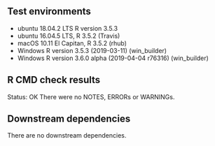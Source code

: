 ## Test environments
* ubuntu 18.04.2 LTS R version 3.5.3  
* ubuntu 16.04.5 LTS, R 3.5.2 (Travis)  
* macOS 10.11 El Capitan, R 3.5.2 (rhub)
* Windows R version 3.5.3 (2019-03-11) (win_builder) 
* Windows R version 3.6.0 alpha (2019-04-04 r76316) (win_builder) 

## R CMD check results
Status: OK
There were no NOTES, ERRORs or WARNINGs. 

## Downstream dependencies
There are no downstream dependencies.


